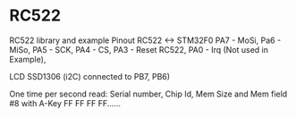 # RC522
RC522 library and example 
Pinout RC522 <-> STM32F0 
PA7 - MoSi, 
Pa6 - MiSo, 
PA5 - SCK, 
PA4 - CS, 
PA3 - Reset RC522, 
PA0 - Irq (Not used in Example), 

LCD SSD1306 (i2C) connected to PB7, PB6) 

One time per second read:  Serial number, Chip Id, Mem Size and Mem field  #8 with A-Key FF FF FF FF......
